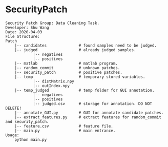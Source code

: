 # SecurityPatch

    Security Patch Group: Data Cleaning Task.
    Developer: Shu Wang
    Date: 2020-04-03
    File Structure:
    Patch
        |-- candidates              # found samples need to be judged.
        |-- judged                  # already judged samples.
                |-- negatives
                |-- positives
        |-- matlab                  # matlab program.
        |-- random_commit           # unknown patches.
        |-- security_patch          # positive patches.
        |-- temp                    # temporary stored variables.
                |-- distMatrix.npy
                |-- outIndex.npy
        |-- temp_judged             # temp folder for GUI annotation.
                |-- negatives
                |-- positives
                |-- judged.csv      # storage for annotation. DO NOT DELETE!
        |-- annotate_GUI.py         # GUI for annotate candidate patches.
        |-- extract_features.py     # extract features for random_commit and security_patch.
        |-- feature.csv             # feature file.
        |-- main.py                 # main entrance.
    Usage:
        python main.py
